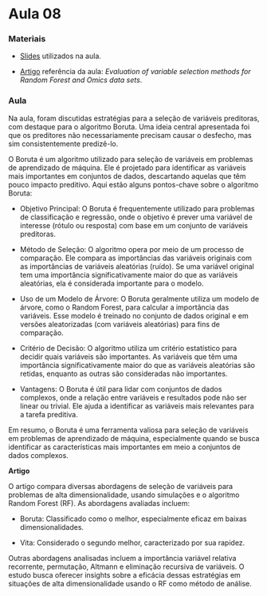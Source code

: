 # Aula 08

### **Materiais**

* [Slides](https://edisciplinas.usp.br/pluginfile.php/8011524/mod_resource/content/1/Aula%2011_2023.pdf) utilizados na aula.

* [Artigo](https://pubmed.ncbi.nlm.nih.gov/29045534/) referência da aula: *Evaluation of variable selection methods for Random Forest and Omics data sets*.

### **Aula**

Na aula, foram discutidas estratégias para a seleção de variáveis preditoras, com destaque para o algoritmo Boruta. Uma ideia central apresentada foi que os preditores não necessariamente precisam causar o desfecho, mas sim consistentemente predizê-lo.

O Boruta é um algoritmo utilizado para seleção de variáveis em problemas de aprendizado de máquina. Ele é projetado para identificar as variáveis mais importantes em conjuntos de dados, descartando aquelas que têm pouco impacto preditivo. Aqui estão alguns pontos-chave sobre o algoritmo Boruta:

* Objetivo Principal: O Boruta é frequentemente utilizado para problemas de classificação e regressão, onde o objetivo é prever uma variável de interesse (rótulo ou resposta) com base em um conjunto de variáveis preditoras.

* Método de Seleção: O algoritmo opera por meio de um processo de comparação. Ele compara as importâncias das variáveis originais com as importâncias de variáveis aleatórias (ruído). Se uma variável original tem uma importância significativamente maior do que as variáveis aleatórias, ela é considerada importante para o modelo.

* Uso de um Modelo de Árvore: O Boruta geralmente utiliza um modelo de árvore, como o Random Forest, para calcular a importância das variáveis. Esse modelo é treinado no conjunto de dados original e em versões aleatorizadas (com variáveis aleatórias) para fins de comparação.

* Critério de Decisão: O algoritmo utiliza um critério estatístico para decidir quais variáveis são importantes. As variáveis que têm uma importância significativamente maior do que as variáveis aleatórias são retidas, enquanto as outras são consideradas não importantes.

* Vantagens: O Boruta é útil para lidar com conjuntos de dados complexos, onde a relação entre variáveis e resultados pode não ser linear ou trivial. Ele ajuda a identificar as variáveis mais relevantes para a tarefa preditiva.

Em resumo, o Boruta é uma ferramenta valiosa para seleção de variáveis em problemas de aprendizado de máquina, especialmente quando se busca identificar as características mais importantes em meio a conjuntos de dados complexos.

**Artigo**

O artigo compara diversas abordagens de seleção de variáveis para problemas de alta dimensionalidade, usando simulações e o algoritmo Random Forest (RF). As abordagens avaliadas incluem:

* Boruta: Classificado como o melhor, especialmente eficaz em baixas dimensionalidades.

* Vita: Considerado o segundo melhor, caracterizado por sua rapidez.

Outras abordagens analisadas incluem a importância variável relativa recorrente, permutação, Altmann e eliminação recursiva de variáveis. O estudo busca oferecer insights sobre a eficácia dessas estratégias em situações de alta dimensionalidade usando o RF como método de análise.


